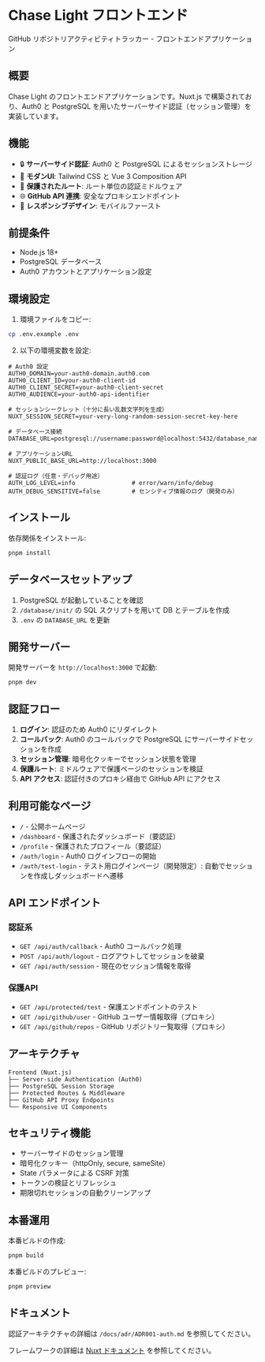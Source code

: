 # Chase Light フロントエンド

GitHub リポジトリアクティビティトラッカー - フロントエンドアプリケーション

## 概要

Chase Light のフロントエンドアプリケーションです。Nuxt.js で構築されており、Auth0 と PostgreSQL を用いたサーバーサイド認証（セッション管理）を実装しています。

## 機能

- 🔒 **サーバーサイド認証**: Auth0 と PostgreSQL によるセッションストレージ
- 🎨 **モダンUI**: Tailwind CSS と Vue 3 Composition API
- 🔐 **保護されたルート**: ルート単位の認証ミドルウェア
- 🌐 **GitHub API 連携**: 安全なプロキシエンドポイント
- 📱 **レスポンシブデザイン**: モバイルファースト

## 前提条件

- Node.js 18+
- PostgreSQL データベース
- Auth0 アカウントとアプリケーション設定

## 環境設定

1. 環境ファイルをコピー:

```bash
cp .env.example .env
```

2. 以下の環境変数を設定:

```env
# Auth0 設定
AUTH0_DOMAIN=your-auth0-domain.auth0.com
AUTH0_CLIENT_ID=your-auth0-client-id
AUTH0_CLIENT_SECRET=your-auth0-client-secret
AUTH0_AUDIENCE=your-auth0-api-identifier

# セッションシークレット（十分に長い乱数文字列を生成）
NUXT_SESSION_SECRET=your-very-long-random-session-secret-key-here

# データベース接続
DATABASE_URL=postgresql://username:password@localhost:5432/database_name

# アプリケーションURL
NUXT_PUBLIC_BASE_URL=http://localhost:3000

# 認証ログ（任意・デバッグ用途）
AUTH_LOG_LEVEL=info                # error/warn/info/debug
AUTH_DEBUG_SENSITIVE=false         # センシティブ情報のログ（開発のみ）
```

## インストール

依存関係をインストール:

```bash
pnpm install
```

## データベースセットアップ

1. PostgreSQL が起動していることを確認
2. `/database/init/` の SQL スクリプトを用いて DB とテーブルを作成
3. `.env` の `DATABASE_URL` を更新

## 開発サーバー

開発サーバーを `http://localhost:3000` で起動:

```bash
pnpm dev
```

## 認証フロー

1. **ログイン**: 認証のため Auth0 にリダイレクト
2. **コールバック**: Auth0 のコールバックで PostgreSQL にサーバーサイドセッションを作成
3. **セッション管理**: 暗号化クッキーでセッション状態を管理
4. **保護ルート**: ミドルウェアで保護ページのセッションを検証
5. **API アクセス**: 認証付きのプロキシ経由で GitHub API にアクセス

## 利用可能なページ

- `/` - 公開ホームページ
- `/dashboard` - 保護されたダッシュボード（要認証）
- `/profile` - 保護されたプロフィール（要認証）
- `/auth/login` - Auth0 ログインフローの開始
- `/auth/test-login` - テスト用ログインページ（開発限定）: 自動でセッションを作成しダッシュボードへ遷移

## API エンドポイント

### 認証系

- `GET /api/auth/callback` - Auth0 コールバック処理
- `POST /api/auth/logout` - ログアウトしてセッションを破棄
- `GET /api/auth/session` - 現在のセッション情報を取得

### 保護API

- `GET /api/protected/test` - 保護エンドポイントのテスト
- `GET /api/github/user` - GitHub ユーザー情報取得（プロキシ）
- `GET /api/github/repos` - GitHub リポジトリ一覧取得（プロキシ）

## アーキテクチャ

```
Frontend (Nuxt.js)
├── Server-side Authentication (Auth0)
├── PostgreSQL Session Storage
├── Protected Routes & Middleware
├── GitHub API Proxy Endpoints
└── Responsive UI Components
```

## セキュリティ機能

- サーバーサイドのセッション管理
- 暗号化クッキー（httpOnly, secure, sameSite）
- State パラメータによる CSRF 対策
- トークンの検証とリフレッシュ
- 期限切れセッションの自動クリーンアップ

## 本番運用

本番ビルドの作成:

```bash
pnpm build
```

本番ビルドのプレビュー:

```bash
pnpm preview
```

## ドキュメント

認証アーキテクチャの詳細は `/docs/adr/ADR001-auth.md` を参照してください。

フレームワークの詳細は [Nuxt ドキュメント](https://nuxt.com/docs/getting-started/introduction) を参照してください。
